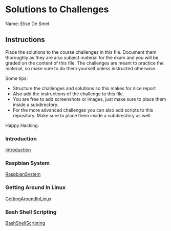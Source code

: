# Solutions to Challenges

Name: Elise De Smet

## Instructions

Place the solutions to the course challenges in this file. Document them thoroughly as they are also subject material for the exam and you will be graded on the content of this file. The challenges are meant to practice the material, so make sure to do them yourself unless instructed otherwise.

Some tips:

* Structure the challenges and solutions so this makes for nice report
* Also add the instructions of the challenge to this file.
* You are free to add screenshots or images, just make sure to place them inside a subdirectory.
* For the more advanced challenges you can also add scripts to this repository. Make sure to place them inside a subdirectory as well.

Happy Hacking.

### Introduction

[Introduction](../linux-challenges-desmetelise/Introduction.md)

### Raspbian System

[RaspbianSystem](../linux-challenges-desmetelise/Raspbian-System.md)

### Getting Around In Linux

[GettingAroundInLinux](../linux-challenges-desmetelise/GettingAroundInLinux.md)

### Bash Shell Scripting

[BashShellScripting](../linux-challenges-desmetelise/BashShellScripting.md)